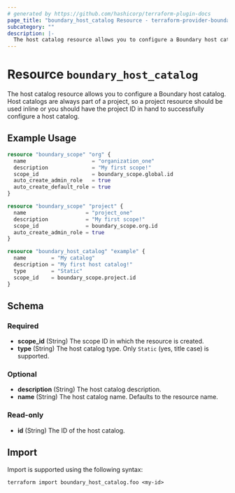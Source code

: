 ```yaml
---
# generated by https://github.com/hashicorp/terraform-plugin-docs
page_title: "boundary_host_catalog Resource - terraform-provider-boundary"
subcategory: ""
description: |-
  The host catalog resource allows you to configure a Boundary host catalog. Host catalogs are always part of a project, so a project resource should be used inline or you should have the project ID in hand to successfully configure a host catalog.
---
```


# Resource `boundary_host_catalog`

The host catalog resource allows you to configure a Boundary host catalog. Host catalogs are always part of a project, so a project resource should be used inline or you should have the project ID in hand to successfully configure a host catalog.

## Example Usage

```terraform
resource "boundary_scope" "org" {
  name                     = "organization_one"
  description              = "My first scope!"
  scope_id                 = boundary_scope.global.id
  auto_create_admin_role   = true
  auto_create_default_role = true
}

resource "boundary_scope" "project" {
  name                   = "project_one"
  description            = "My first scope!"
  scope_id               = boundary_scope.org.id
  auto_create_admin_role = true
}

resource "boundary_host_catalog" "example" {
  name        = "My catalog"
  description = "My first host catalog!"
  type        = "Static"
  scope_id    = boundary_scope.project.id
}
```

<!-- schema generated by tfplugindocs -->
## Schema

### Required

- **scope_id** (String) The scope ID in which the resource is created.
- **type** (String) The host catalog type. Only `Static` (yes, title case) is supported.

### Optional

- **description** (String) The host catalog description.
- **name** (String) The host catalog name. Defaults to the resource name.

### Read-only

- **id** (String) The ID of the host catalog.

## Import

Import is supported using the following syntax:

```shell
terraform import boundary_host_catalog.foo <my-id>
```
